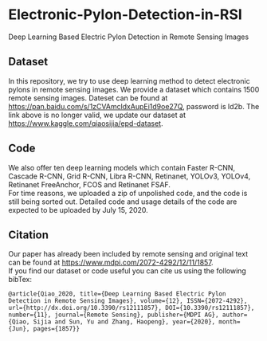 # Electronic-Pylon-Detection-in-RSI
Deep Learning Based Electric Pylon Detection in Remote Sensing Images  
## Dataset
In this repository, we try to use deep learning method to detect electronic pylons in remote sensing images. We provide a dataset which contains 1500 remote sensing images. Dateset can be found at https://pan.baidu.com/s/1zCVAmcldxAupEi1d9oe27Q, password is ld2b.
The link above is no longer valid, we update our dataset at https://www.kaggle.com/qiaosijia/epd-dataset.
## Code
We also offer ten deep learning models which contain Faster R-CNN, Cascade R-CNN, Grid R-CNN, Libra R-CNN, Retinanet, YOLOv3, YOLOv4, Retinanet FreeAnchor, FCOS and Retinanet FSAF.  
For time reasons, we uploaded a zip of unpolished code, and the code is still being sorted out. Detailed code and usage details of the code are expected to be uploaded by July 15, 2020.  
## Citation
Our paper has already been included by remote sensing and original text can be found at https://www.mdpi.com/2072-4292/12/11/1857.  
If you find our dataset or code useful you can cite us using the following bibTex:
```
@article{Qiao_2020, title={Deep Learning Based Electric Pylon Detection in Remote Sensing Images}, volume={12}, ISSN={2072-4292}, url={http://dx.doi.org/10.3390/rs12111857}, DOI={10.3390/rs12111857}, number={11}, journal={Remote Sensing}, publisher={MDPI AG}, author={Qiao, Sijia and Sun, Yu and Zhang, Haopeng}, year={2020}, month={Jun}, pages={1857}}
```
